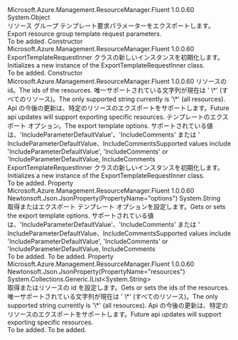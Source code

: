 <Type Name="ExportTemplateRequestInner" FullName="Microsoft.Azure.Management.ResourceManager.Fluent.Models.ExportTemplateRequestInner">
  <TypeSignature Language="C#" Value="public class ExportTemplateRequestInner" />
  <TypeSignature Language="ILAsm" Value=".class public auto ansi beforefieldinit ExportTemplateRequestInner extends System.Object" />
  <TypeSignature Language="DocId" Value="T:Microsoft.Azure.Management.ResourceManager.Fluent.Models.ExportTemplateRequestInner" />
  <TypeSignature Language="VB.NET" Value="Public Class ExportTemplateRequestInner" />
  <TypeSignature Language="F#" Value="type ExportTemplateRequestInner = class" />
  <AssemblyInfo>
    <AssemblyName>Microsoft.Azure.Management.ResourceManager.Fluent</AssemblyName>
    <AssemblyVersion>1.0.0.60</AssemblyVersion>
  </AssemblyInfo>
  <Base>
    <BaseTypeName>System.Object</BaseTypeName>
  </Base>
  <Interfaces />
  <Docs>
    <summary>
            <span data-ttu-id="a557b-101">リソース グループ テンプレート要求パラメーターをエクスポートします。</span><span class="sxs-lookup"><span data-stu-id="a557b-101">Export resource group template request parameters.</span></span>
            </summary>
    <remarks>To be added.</remarks>
  </Docs>
  <Members>
    <Member MemberName=".ctor">
      <MemberSignature Language="C#" Value="public ExportTemplateRequestInner ();" />
      <MemberSignature Language="ILAsm" Value=".method public hidebysig specialname rtspecialname instance void .ctor() cil managed" />
      <MemberSignature Language="DocId" Value="M:Microsoft.Azure.Management.ResourceManager.Fluent.Models.ExportTemplateRequestInner.#ctor" />
      <MemberSignature Language="VB.NET" Value="Public Sub New ()" />
      <MemberType>Constructor</MemberType>
      <AssemblyInfo>
        <AssemblyName>Microsoft.Azure.Management.ResourceManager.Fluent</AssemblyName>
        <AssemblyVersion>1.0.0.60</AssemblyVersion>
      </AssemblyInfo>
      <Parameters />
      <Docs>
        <summary>
            <span data-ttu-id="a557b-102">ExportTemplateRequestInner クラスの新しいインスタンスを初期化します。</span><span class="sxs-lookup"><span data-stu-id="a557b-102">Initializes a new instance of the ExportTemplateRequestInner class.</span></span>
            </summary>
        <remarks>To be added.</remarks>
      </Docs>
    </Member>
    <Member MemberName=".ctor">
      <MemberSignature Language="C#" Value="public ExportTemplateRequestInner (System.Collections.Generic.IList&lt;string&gt; resources = null, string options = null);" />
      <MemberSignature Language="ILAsm" Value=".method public hidebysig specialname rtspecialname instance void .ctor(class System.Collections.Generic.IList`1&lt;string&gt; resources, string options) cil managed" />
      <MemberSignature Language="DocId" Value="M:Microsoft.Azure.Management.ResourceManager.Fluent.Models.ExportTemplateRequestInner.#ctor(System.Collections.Generic.IList{System.String},System.String)" />
      <MemberSignature Language="VB.NET" Value="Public Sub New (Optional resources As IList(Of String) = null, Optional options As String = null)" />
      <MemberSignature Language="F#" Value="new Microsoft.Azure.Management.ResourceManager.Fluent.Models.ExportTemplateRequestInner : System.Collections.Generic.IList&lt;string&gt; * string -&gt; Microsoft.Azure.Management.ResourceManager.Fluent.Models.ExportTemplateRequestInner" Usage="new Microsoft.Azure.Management.ResourceManager.Fluent.Models.ExportTemplateRequestInner (resources, options)" />
      <MemberType>Constructor</MemberType>
      <AssemblyInfo>
        <AssemblyName>Microsoft.Azure.Management.ResourceManager.Fluent</AssemblyName>
        <AssemblyVersion>1.0.0.60</AssemblyVersion>
      </AssemblyInfo>
      <Parameters>
        <Parameter Name="resources" Type="System.Collections.Generic.IList&lt;System.String&gt;" />
        <Parameter Name="options" Type="System.String" />
      </Parameters>
      <Docs>
        <param name="resources"><span data-ttu-id="a557b-103">リソースの id。</span><span class="sxs-lookup"><span data-stu-id="a557b-103">The ids of the resources.</span></span> <span data-ttu-id="a557b-104">唯一サポートされている文字列が現在は ' \*' (すべてのリソース)。</span><span class="sxs-lookup"><span data-stu-id="a557b-104">The only supported string currently is '\*' (all resources).</span></span> <span data-ttu-id="a557b-105">Api の今後の更新は、特定のリソースのエクスポートをサポートします。</span><span class="sxs-lookup"><span data-stu-id="a557b-105">Future api updates will support exporting specific resources.</span></span></param>
        <param name="options"><span data-ttu-id="a557b-106">テンプレートのエクスポート オプション。</span><span class="sxs-lookup"><span data-stu-id="a557b-106">The export template options.</span></span> <span data-ttu-id="a557b-107">サポートされている値は、'IncludeParameterDefaultValue'、'IncludeComments' または ' IncludeParameterDefaultValue、IncludeComments</span><span class="sxs-lookup"><span data-stu-id="a557b-107">Supported values include 'IncludeParameterDefaultValue', 'IncludeComments' or 'IncludeParameterDefaultValue, IncludeComments</span></span></param>
        <summary>
            <span data-ttu-id="a557b-108">ExportTemplateRequestInner クラスの新しいインスタンスを初期化します。</span><span class="sxs-lookup"><span data-stu-id="a557b-108">Initializes a new instance of the ExportTemplateRequestInner class.</span></span>
            </summary>
        <remarks>To be added.</remarks>
      </Docs>
    </Member>
    <Member MemberName="Options">
      <MemberSignature Language="C#" Value="public string Options { get; set; }" />
      <MemberSignature Language="ILAsm" Value=".property instance string Options" />
      <MemberSignature Language="DocId" Value="P:Microsoft.Azure.Management.ResourceManager.Fluent.Models.ExportTemplateRequestInner.Options" />
      <MemberSignature Language="VB.NET" Value="Public Property Options As String" />
      <MemberSignature Language="F#" Value="member this.Options : string with get, set" Usage="Microsoft.Azure.Management.ResourceManager.Fluent.Models.ExportTemplateRequestInner.Options" />
      <MemberType>Property</MemberType>
      <AssemblyInfo>
        <AssemblyName>Microsoft.Azure.Management.ResourceManager.Fluent</AssemblyName>
        <AssemblyVersion>1.0.0.60</AssemblyVersion>
      </AssemblyInfo>
      <Attributes>
        <Attribute>
          <AttributeName>Newtonsoft.Json.JsonProperty(PropertyName="options")</AttributeName>
        </Attribute>
      </Attributes>
      <ReturnValue>
        <ReturnType>System.String</ReturnType>
      </ReturnValue>
      <Docs>
        <summary>
            <span data-ttu-id="a557b-109">取得またはエクスポート テンプレート オプションを設定します。</span><span class="sxs-lookup"><span data-stu-id="a557b-109">Gets or sets the export template options.</span></span> <span data-ttu-id="a557b-110">サポートされている値は、'IncludeParameterDefaultValue'、'IncludeComments' または ' IncludeParameterDefaultValue、IncludeComments</span><span class="sxs-lookup"><span data-stu-id="a557b-110">Supported values include 'IncludeParameterDefaultValue', 'IncludeComments' or 'IncludeParameterDefaultValue, IncludeComments</span></span>
            </summary>
        <value>To be added.</value>
        <remarks>To be added.</remarks>
      </Docs>
    </Member>
    <Member MemberName="Resources">
      <MemberSignature Language="C#" Value="public System.Collections.Generic.IList&lt;string&gt; Resources { get; set; }" />
      <MemberSignature Language="ILAsm" Value=".property instance class System.Collections.Generic.IList`1&lt;string&gt; Resources" />
      <MemberSignature Language="DocId" Value="P:Microsoft.Azure.Management.ResourceManager.Fluent.Models.ExportTemplateRequestInner.Resources" />
      <MemberSignature Language="VB.NET" Value="Public Property Resources As IList(Of String)" />
      <MemberSignature Language="F#" Value="member this.Resources : System.Collections.Generic.IList&lt;string&gt; with get, set" Usage="Microsoft.Azure.Management.ResourceManager.Fluent.Models.ExportTemplateRequestInner.Resources" />
      <MemberType>Property</MemberType>
      <AssemblyInfo>
        <AssemblyName>Microsoft.Azure.Management.ResourceManager.Fluent</AssemblyName>
        <AssemblyVersion>1.0.0.60</AssemblyVersion>
      </AssemblyInfo>
      <Attributes>
        <Attribute>
          <AttributeName>Newtonsoft.Json.JsonProperty(PropertyName="resources")</AttributeName>
        </Attribute>
      </Attributes>
      <ReturnValue>
        <ReturnType>System.Collections.Generic.IList&lt;System.String&gt;</ReturnType>
      </ReturnValue>
      <Docs>
        <summary>
            <span data-ttu-id="a557b-111">取得またはリソースの id を設定します。</span><span class="sxs-lookup"><span data-stu-id="a557b-111">Gets or sets the ids of the resources.</span></span> <span data-ttu-id="a557b-112">唯一サポートされている文字列が現在は ' \*' (すべてのリソース)。</span><span class="sxs-lookup"><span data-stu-id="a557b-112">The only supported string currently is '\*' (all resources).</span></span> <span data-ttu-id="a557b-113">Api の今後の更新は、特定のリソースのエクスポートをサポートします。</span><span class="sxs-lookup"><span data-stu-id="a557b-113">Future api updates will support exporting specific resources.</span></span>
            </summary>
        <value>To be added.</value>
        <remarks>To be added.</remarks>
      </Docs>
    </Member>
  </Members>
</Type>